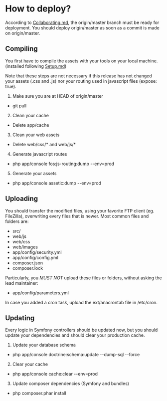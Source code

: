 # How to deploy?
According to [Collaborating.md](https://github.com/Minishlink/physbook/blob/master/doc/Collaborating.md), the origin/master branch must be ready for deployment. You should deploy origin/master as soon as a commit is made on origin/master.

## Compiling
You first have to compile the assets with your tools on your local machine. (installed following [Setup.md](https://github.com/Minishlink/physbook/blob/master/doc/Setup.md))

Note that these steps are not necessary if this release has not changed your assets (.css and .js) nor your routing used in javascript files (expose: true).

1. Make sure you are at HEAD of origin/master
  * git pull
2. Clean your cache
  * Delete app/cache
3. Clean your web assets
  * Delete web/css/* and web/js/*
4. Generate javascript routes
  * php app/console fos:js-routing:dump --env=prod
5. Generate your assets
  * php app/console assetic:dump --env=prod

## Uploading
You should transfer the modified files, using your favorite FTP client (eg. FileZilla), overwriting every files that is newer. Most common files and folders are:

* src/
* web/js
* web/css
* web/images
* app/config/security.yml
* app/config/config.yml
* composer.json
* composer.lock

Particularly, you *MUST NOT* upload these files or folders, without asking the lead maintainer:

* app/config/parameters.yml

In case you added a cron task, upload the ext/anacrontab file in /etc/cron.

## Updating
Every logic in Symfony controllers should be updated now, but you should update your dependencies and should clear your production cache.

1. Update your database schema
  * php app/console doctrine:schema:update --dump-sql --force
2. Clear your cache
  * php app/console cache:clear --env=prod
3. Update composer dependencies (Symfony and bundles)
  * php composer.phar install